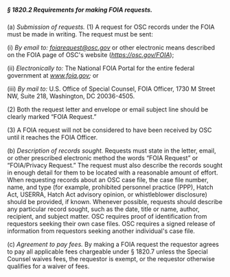 ##### § 1820.2 Requirements for making FOIA requests. #####

(a) *Submission of requests.* (1) A request for OSC records under the FOIA must be made in writing. The request must be sent:

(i) *By email to: foiarequest@osc.gov* or other electronic means described on the FOIA page of OSC's website (*https://osc.gov/FOIA*);

(ii) *Electronically to:* The National FOIA Portal for the entire federal government at *www.foia.gov;* or

(iii) *By mail to:* U.S. Office of Special Counsel, FOIA Officer, 1730 M Street NW, Suite 218, Washington, DC 20036-4505.

(2) Both the request letter and envelope or email subject line should be clearly marked “FOIA Request.”

(3) A FOIA request will not be considered to have been received by OSC until it reaches the FOIA Officer.

(b) *Description of records sought.* Requests must state in the letter, email, or other prescribed electronic method the words “FOIA Request” or “FOIA/Privacy Request.” The request must also describe the records sought in enough detail for them to be located with a reasonable amount of effort. When requesting records about an OSC case file, the case file number, name, and type (for example, prohibited personnel practice (PPP), Hatch Act, USERRA, Hatch Act advisory opinion, or whistleblower disclosure) should be provided, if known. Whenever possible, requests should describe any particular record sought, such as the date, title or name, author, recipient, and subject matter. OSC requires proof of identification from requestors seeking their own case files. OSC requires a signed release of information from requestors seeking another individual's case file.

(c) *Agreement to pay fees.* By making a FOIA request the requestor agrees to pay all applicable fees chargeable under § 1820.7 unless the Special Counsel waives fees, the requestor is exempt, or the requestor otherwise qualifies for a waiver of fees.